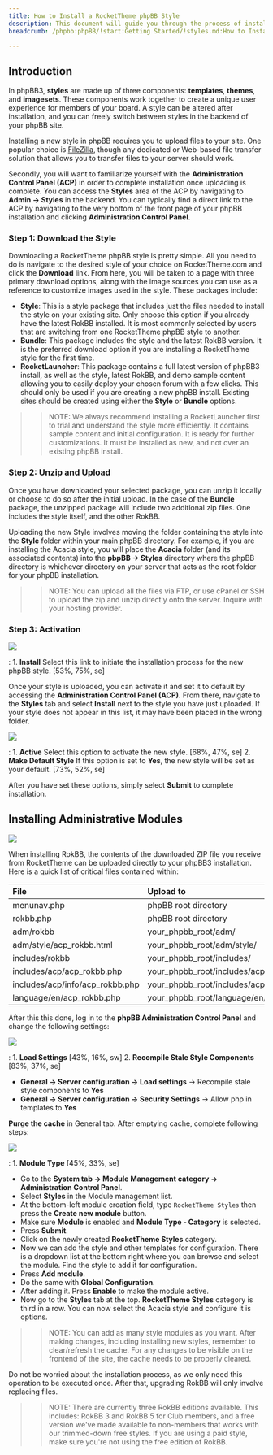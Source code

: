 ```yaml
---
title: How to Install a RocketTheme phpBB Style
description: This document will guide you through the process of installing a new phpBB3 style.
breadcrumb: /phpbb:phpBB/!start:Getting Started/!styles.md:How to Install a RocketTheme phpBB Style

---
```


Introduction
-----

In phpBB3, **styles** are made up of three components: **templates**, **themes**, and **imagesets**. These components work together to create a unique user experience for members of your board. A style can be altered after installation, and you can freely switch between styles in the backend of your phpBB site.

Installing a new style in phpBB requires you to upload files to your site. One popular choice is [FileZilla][filezilla], though any dedicated or Web-based file transfer solution that allows you to transfer files to your server should work.

Secondly, you will want to familiarize yourself with the **Administration Control Panel (ACP)** in order to complete installation once uploading is complete. You can access the **Styles** area of the ACP by navigating to **Admin -> Styles** in the backend. You can typically find a direct link to the ACP by navigating to the very bottom of the front page of your phpBB installation and clicking **Administration Control Panel**. 

### Step 1: Download the Style

Downloading a RocketTheme phpBB style is pretty simple. All you need to do is navigate to the desired style of your choice on RocketTheme.com and click the **Download** link. From here, you will be taken to a page with three primary download options, along with the image sources you can use as a reference to customize images used in the style. These packages include:

* **Style**: This is a style package that includes just the files needed to install the style on your existing site. Only choose this option if you  already have the latest RokBB installed. It is most commonly selected by users that are switching from one RocketTheme phpBB style to another.
* **Bundle**: This package includes the style and the latest RokBB version. It is the preferred download option if you are installing a RocketTheme style for the first time.
* **RocketLauncher**: This package contains a full latest version of phpBB3 install, as well as the style, latest RokBB, and demo sample content allowing you to easily deploy your chosen forum with a few clicks. This should only be used if you are creating a new phpBB install. Existing sites should be created using either the **Style** or **Bundle** options.

>> NOTE: We always recommend installing a RocketLauncher first to trial and understand the style more efficiently. It contains sample content and initial configuration. It is ready for further customizations. It must be installed as new, and not over an existing phpBB install.

### Step 2: Unzip and Upload

Once you have downloaded your selected package, you can unzip it locally or choose to do so after the initial upload. In the case of the **Bundle** package, the unzipped package will include two additional zip files. One includes the style itself, and the other RokBB.

Uploading the new Style involves moving the folder containing the style into the **Style** folder within your main phpBB directory. For example, if you are installing the Acacia style, you will place the **Acacia** folder (and its associated contents) into the **pbpBB -> Styles** directory where the phpBB directory is whichever directory on your server that acts as the root folder for your phpBB installation.

>> NOTE: You can upload all the files via FTP, or use cPanel or SSH to upload the zip and unzip directly onto the server. Inquire with your hosting provider.

### Step 3: Activation

![][style2]

:	1. **Install** Select this link to initiate the installation process for the new phpBB style. [53%, 75%, se]

Once your style is uploaded, you can activate it and set it to default by accessing the **Administration Control Panel (ACP)**. From there, navigate to the **Styles** tab and select **Install** next to the style you have just uploaded. If your style does not appear in this list, it may have been placed in the wrong folder.

![][style3]

:	1. **Active** Select this option to activate the new style. [68%, 47%, se]
	2. **Make Default Style** If this option is set to **Yes**, the new style will be set as your default. [73%, 52%, se]

After you have set these options, simply select **Submit** to complete installation.

Installing Administrative Modules
-----

![][rokbb]

When installing RokBB, the contents of the downloaded ZIP file you receive from RocketTheme can be uploaded directly to your phpBB3 installation. Here is a quick list of critical files contained within:

| File                            | Upload to                          |  
| :------------------------------ | :--------------------------------- |  
| menunav.php                     | phpBB root directory               |  
| rokbb.php                       | phpBB root directory               |  
| adm/rokbb                       | your_phpbb_root/adm/               |  
| adm/style/acp_rokbb.html        | your_phpbb_root/adm/style/         |  
| includes/rokbb                  | your_phpbb_root/includes/          |  
| includes/acp/acp_rokbb.php      | your_phpbb_root/includes/acp/      |  
| includes/acp/info/acp_rokbb.php | your_phpbb_root/includes/acp/info/ |  
| language/en/acp_rokbb.php       | your_phpbb_root/language/en/       |  

After this this done, log in to the **phpBB Administration Control Panel** and change the following settings:

![][phpadmin1]

:	1. **Load Settings** [43%, 16%, sw]
	2. **Recompile Stale Style Components** [83%, 37%, se]

* **General → Server configuration → Load settings** → Recompile stale style components to **Yes**
* **General → Server configuration → Security Settings** → Allow php in templates to **Yes**

**Purge the cache** in General tab. After emptying cache, complete following steps:

![][phpadmin2]

:	1. **Module Type** [45%, 33%, se]

* Go to the **System tab → Module Management category → Administration Control Panel**.
* Select **Styles** in the Module management list.
* At the bottom-left module creation field, type `RocketTheme Styles` then press the **Create new module** button.
* Make sure **Module** is enabled and **Module Type - Category** is selected. 
* Press **Submit**.
* Click on the newly created **RocketTheme Styles** category.
* Now we can add the style and other templates for configuration. There is a dropdown list at the bottom right where you can browse and select the module. Find the style to add it for configuration. 
* Press **Add module**.
* Do the same with **Global Configuration**.
* After adding it. Press **Enable** to make the module active.
* Now go to the **Styles** tab at the top. **RocketTheme Styles** category is third in a row. You can now select the Acacia style and configure it is options.

>> NOTE: You can add as many style modules as you want. After making changes, including installing new styles, remember to clear/refresh the cache. For any changes to be visible on the frontend of the site, the cache needs to be properly cleared.

Do not be worried about the installation process, as we only need this operation to be executed once. After that, upgrading RokBB will only involve replacing files.

>> NOTE: There are currently three RokBB editions available. This includes: RokBB 3 and RokBB 5 for Club members, and a free version we've made available to non-members that works with our trimmed-down free styles. If you are using a paid style, make sure you're not using the free edition of RokBB.

[filezilla]: https://filezilla-project.org/download.php
[rokbb]: assets/rokbb.jpg
[style2]: assets/style_2.jpeg
[style3]: assets/style_3.jpeg
[phpadmin1]: assets/phpadmin1.jpeg
[phpadmin2]: assets/phpadmin2.jpeg
